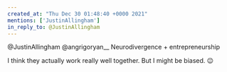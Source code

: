 ```yaml
---
created_at: "Thu Dec 30 01:48:40 +0000 2021"
mentions: ['JustinAllingham']
in_reply_to: @JustinAllingham
---
```


@JustinAllingham @angrigoryan__ Neurodivergence + entrepreneurship 

I think they actually work really well together. But I might be biased. 😉